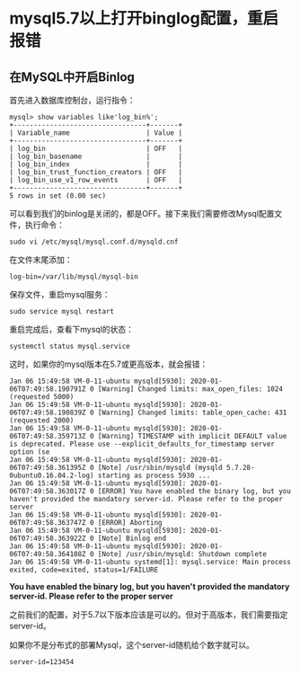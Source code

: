 # mysql5.7以上打开binglog配置，重启报错

## **在MySQL中开启Binlog**

首先进入数据库控制台，运行指令：

```text
mysql> show variables like'log_bin%';
+---------------------------------+-------+
| Variable_name                   | Value |
+---------------------------------+-------+
| log_bin                         | OFF   |
| log_bin_basename                |       |
| log_bin_index                   |       |
| log_bin_trust_function_creators | OFF   |
| log_bin_use_v1_row_events       | OFF   |
+---------------------------------+-------+
5 rows in set (0.00 sec)
```

可以看到我们的binlog是关闭的，都是OFF。接下来我们需要修改Mysql配置文件，执行命令：

```text
sudo vi /etc/mysql/mysql.conf.d/mysqld.cnf
```

在文件末尾添加：

```text
log-bin=/var/lib/mysql/mysql-bin
```

保存文件，重启mysql服务：

```text
sudo service mysql restart
```

重启完成后，查看下mysql的状态：

```text
systemctl status mysql.service
```

这时，如果你的mysql版本在5.7或更高版本，就会报错：

```text
Jan 06 15:49:58 VM-0-11-ubuntu mysqld[5930]: 2020-01-06T07:49:58.190791Z 0 [Warning] Changed limits: max_open_files: 1024 (requested 5000)
Jan 06 15:49:58 VM-0-11-ubuntu mysqld[5930]: 2020-01-06T07:49:58.190839Z 0 [Warning] Changed limits: table_open_cache: 431 (requested 2000)
Jan 06 15:49:58 VM-0-11-ubuntu mysqld[5930]: 2020-01-06T07:49:58.359713Z 0 [Warning] TIMESTAMP with implicit DEFAULT value is deprecated. Please use --explicit_defaults_for_timestamp server option (se
Jan 06 15:49:58 VM-0-11-ubuntu mysqld[5930]: 2020-01-06T07:49:58.361395Z 0 [Note] /usr/sbin/mysqld (mysqld 5.7.28-0ubuntu0.16.04.2-log) starting as process 5930 ...
Jan 06 15:49:58 VM-0-11-ubuntu mysqld[5930]: 2020-01-06T07:49:58.363017Z 0 [ERROR] You have enabled the binary log, but you haven't provided the mandatory server-id. Please refer to the proper server
Jan 06 15:49:58 VM-0-11-ubuntu mysqld[5930]: 2020-01-06T07:49:58.363747Z 0 [ERROR] Aborting
Jan 06 15:49:58 VM-0-11-ubuntu mysqld[5930]: 2020-01-06T07:49:58.363922Z 0 [Note] Binlog end
Jan 06 15:49:58 VM-0-11-ubuntu mysqld[5930]: 2020-01-06T07:49:58.364108Z 0 [Note] /usr/sbin/mysqld: Shutdown complete
Jan 06 15:49:58 VM-0-11-ubuntu systemd[1]: mysql.service: Main process exited, code=exited, status=1/FAILURE
```

**You have enabled the binary log, but you haven't provided the mandatory server-id. Please refer to the proper server**

之前我们的配置，对于5.7以下版本应该是可以的。但对于高版本，我们需要指定server-id。

如果你不是分布式的部署Mysql，这个server-id随机给个数字就可以。

```text
server-id=123454
```